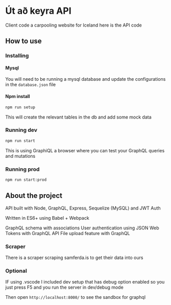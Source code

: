 # Út að keyra API

Client code a carpooling website for Iceland here is the API code

## How to use

### Installing

#### Mysql

You will need to be running a mysql database and update the configurations in the `database.json` file

#### Npm install

```bash
npm run setup
```

This will create the relevant tables in the db and add some mock data

### Running dev

```bash
npm run start
```

This is using GraphiQL a browser where you can test your GraphQL queries and mutations

### Running prod

```bash
npm run start:prod
```

## About the project

API built with Node, GraphQL, Express, Sequelize (MySQL) and JWT Auth

Written in ES6+ using Babel + Webpack

GraphQL schema with associations
User authentication using JSON Web Tokens with GraphQL API
File upload feature with GraphQL

### Scraper

There is a scraper scraping samferda.is to get their data into ours

### Optional

IF using .vscode I included dev setup that has debug option enabled so you just press F5 and you run the server in dev/debug mode

Then open `http://localhost:8000/` to see the sandbox for graphql
